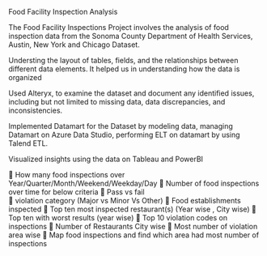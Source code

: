 Food Facility Inspection Analysis

The Food Facility Inspections Project involves the analysis of food inspection data from the Sonoma County Department of Health Services, Austin, New York and Chicago Dataset.

Understing the layout of tables, fields, and the relationships between different data elements. It helped us in understanding how the data is organized

Used Alteryx, to examine the dataset and document any identified issues, including but not limited to missing data, data discrepancies, and inconsistencies.

Implemented Datamart for the Dataset by modeling data, managing Datamart on Azure Data Studio, performing ELT on datamart by using Talend ETL.


Visualized insights using the data on Tableau and PowerBI

	How many food inspections over Year/Quarter/Month/Weekend/Weekday/Day
	Number of food inspections over time for below criteria
	Pass vs fail	
	violation category (Major vs Minor Vs Other)
	Food establishments inspected
	Top ten most inspected restaurant(s) (Year wise , City wise)
	Top ten with worst results (year wise)
	Top 10 violation codes on inspections
	Number of Restaurants City wise
	Most number of violation area wise
	Map food inspections and find which area had most number of inspections



